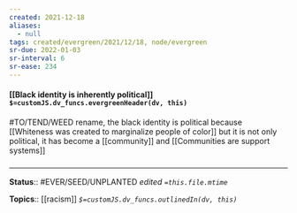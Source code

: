 ```yaml
---
created: 2021-12-18 
aliases:
  - null
tags: created/evergreen/2021/12/18, node/evergreen
sr-due: 2022-01-03
sr-interval: 6
sr-ease: 234
---
```


#### [[Black identity is inherently political]] `$=customJS.dv_funcs.evergreenHeader(dv, this)`

#TO/TEND/WEED rename, the black identity is political because [[Whiteness was created to marginalize people of color]] but it is not only political, it has become a [[community]] and [[Communities are support systems]]
 

### <hr class="footnote"/>

**Status**:: #EVER/SEED/UNPLANTED
*edited `=this.file.mtime`*

**Topics**:: [[racism]]
*`$=customJS.dv_funcs.outlinedIn(dv, this)`*
